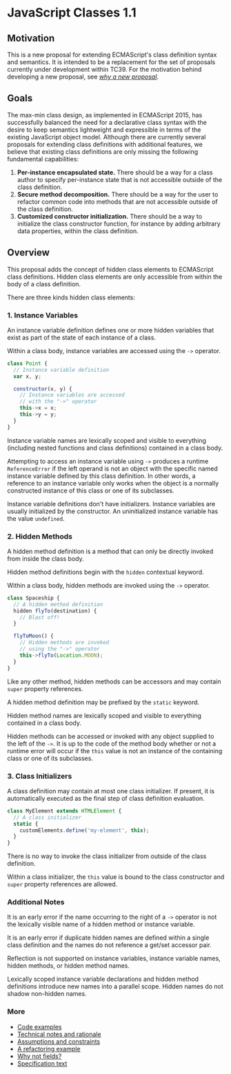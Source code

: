 # JavaScript Classes 1.1

## Motivation

This is a new proposal for extending ECMAScript's class definition syntax and semantics. It is intended to be a replacement for the  set of proposals currently under development within TC39. For the motivation behind developing a new proposal, see *[why a new proposal](docs/motivation.md)*.

## Goals

The max-min class design, as implemented in ECMAScript 2015, has successfully balanced the need for a declarative class syntax with the desire to keep semantics lightweight and expressible in terms of the existing JavaScript object model. Although there are currently several proposals for extending class definitions with additional features, we believe that existing class definitions are only missing the following fundamental capabilities:

1. **Per-instance encapsulated state.** There should be a way for a class author to specify per-instance state that is not accessible outside of the class definition.
1. **Secure method decomposition.** There should be a way for the user to refactor common code into methods that are not accessible outside of the class definition.
1. **Customized constructor initialization.** There should be a way to initialize the class constructor function, for instance by adding arbitrary data properties, within the class definition.

## Overview

This proposal adds the concept of hidden class elements to ECMAScript class definitions. Hidden class elements are only accessible from within the body of a class definition.

There are three kinds hidden class elements:

### 1. Instance Variables

An instance variable definition defines one or more hidden variables that exist as part of the state of each instance of a class.

Within a class body, instance variables are accessed using the `->` operator.

```js
class Point {
  // Instance variable definition
  var x, y;

  constructor(x, y) {
    // Instance variables are accessed
    // with the "->" operator
    this->x = x;
    this->y = y;
  }
}
```

Instance variable names are lexically scoped and visible to everything (including nested functions and class definitions) contained in a class body.

Attempting to access an instance variable using `->` produces a runtime `ReferenceError` if the left operand is not an object with the specific named instance variable defined by this class definition. In other words, a reference to an instance variable only works when the object is a normally constructed instance of this class or one of its subclasses.

Instance variable definitions don't have initializers. Instance variables are usually initialized by the constructor. An uninitialized instance variable has the value `undefined`.

### 2. Hidden Methods

A hidden method definition is a method that can only be directly invoked from inside the class body.

Hidden method definitions begin with the `hidden` contextual keyword.

Within a class body, hidden methods are invoked using the `->` operator.

```js
class Spaceship {
  // A hidden method definition
  hidden flyTo(destination) {
    // Blast off!
  }

  flyToMoon() {
    // Hidden methods are invoked
    // using the "->" operator
    this->flyTo(Location.MOON);
  }
}
```

Like any other method, hidden methods can be accessors and may contain `super` property references.

A hidden method definition may be prefixed by the `static` keyword.

Hidden method names are lexically scoped and visible to everything contained in a class body.

Hidden methods can be accessed or invoked with any object supplied to the left of the `->`. It is up to the code of the method body whether or not a runtime error will occur if the `this` value is not an instance of the containing class or one of its subclasses.

### 3. Class Initializers

A class definition may contain at most one class initializer. If present, it is automatically executed as the final step of class definition evaluation.

```js
class MyElement extends HTMLElement {
  // A class initializer
  static {
    customElements.define('my-element', this);
  }
}
```

There is no way to invoke the class initializer from outside of the class definition.

Within a class initializer, the `this` value is bound to the class constructor and `super` property references are allowed.

### Additional Notes

It is an early error if the name occurring to the right of a `->` operator is not the lexically visible name of a hidden method or instance variable.

It is an early error if duplicate hidden names are defined within a single class definition and the names do not reference a get/set accessor pair.

Reflection is not supported on instance variables, instance variable names, hidden methods, or hidden method names.

Lexically scoped instance variable declarations and hidden method definitions introduce new names into a parallel scope. Hidden names do not shadow non-hidden names.

### More

- [Code examples](https://github.com/zenparsing/js-classes-1.1/tree/master/examples)
- [Technical notes and rationale](docs/rationale.md)
- [Assumptions and constraints](docs/assumptions-and-constraints.md)
- [A refactoring example](docs/refactoring.md)
- [Why not fields?](docs/why-not-fields.md)
- [Specification text](https://zenparsing.github.io/js-classes-1.1/)
